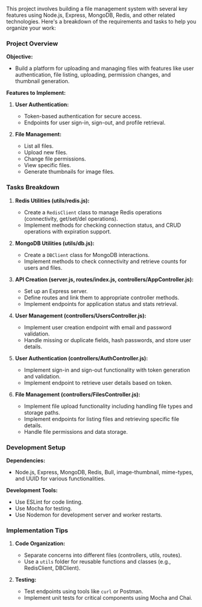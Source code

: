This project involves building a file management system with several key features using Node.js, Express, MongoDB,
Redis, and other related technologies. Here's a breakdown of the requirements and tasks to help you organize your work:

### **Project Overview**

**Objective:**

- Build a platform for uploading and managing files with features like user authentication, file listing, uploading,
  permission changes, and thumbnail generation.

**Features to Implement:**

1. **User Authentication:**
    - Token-based authentication for secure access.
    - Endpoints for user sign-in, sign-out, and profile retrieval.

2. **File Management:**
    - List all files.
    - Upload new files.
    - Change file permissions.
    - View specific files.
    - Generate thumbnails for image files.

### **Tasks Breakdown**

1. **Redis Utilities (utils/redis.js):**
    - Create a `RedisClient` class to manage Redis operations (connectivity, get/set/del operations).
    - Implement methods for checking connection status, and CRUD operations with expiration support.

2. **MongoDB Utilities (utils/db.js):**
    - Create a `DBClient` class for MongoDB interactions.
    - Implement methods to check connectivity and retrieve counts for users and files.

3. **API Creation (server.js, routes/index.js, controllers/AppController.js):**
    - Set up an Express server.
    - Define routes and link them to appropriate controller methods.
    - Implement endpoints for application status and stats retrieval.

4. **User Management (controllers/UsersController.js):**
    - Implement user creation endpoint with email and password validation.
    - Handle missing or duplicate fields, hash passwords, and store user details.

5. **User Authentication (controllers/AuthController.js):**
    - Implement sign-in and sign-out functionality with token generation and validation.
    - Implement endpoint to retrieve user details based on token.

6. **File Management (controllers/FilesController.js):**
    - Implement file upload functionality including handling file types and storage paths.
    - Implement endpoints for listing files and retrieving specific file details.
    - Handle file permissions and data storage.

### **Development Setup**

**Dependencies:**

- Node.js, Express, MongoDB, Redis, Bull, image-thumbnail, mime-types, and UUID for various functionalities.

**Development Tools:**

- Use ESLint for code linting.
- Use Mocha for testing.
- Use Nodemon for development server and worker restarts.

### **Implementation Tips**

1. **Code Organization:**
    - Separate concerns into different files (controllers, utils, routes).
    - Use a `utils` folder for reusable functions and classes (e.g., RedisClient, DBClient).

2. **Testing:**
    - Test endpoints using tools like `curl` or Postman.
    - Implement unit tests for critical components using Mocha and Chai.